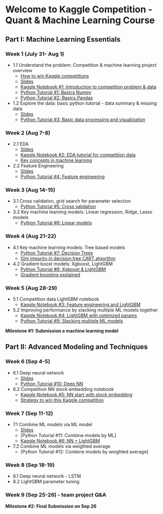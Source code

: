 # Welcome to Kaggle Competition - Quant & Machine Learning Course


## Part I: Machine Learning Essentials

### Week 1 (July 31- Aug 1)
- 1.1 Understand the problem: Competition & machine learning project overview
	- [How to win Kaggle competitions](https://docs.google.com/document/d/14KDMW_o1yflcZd4E0PSlKxzI68zdHG20Qz6X5wmkgSA/edit?usp=sharing)
	- [Slides](https://docs.google.com/presentation/d/1cYZACKaB7e2vRZAv8Oe1GcVy6U_xBeOoeptJsl3KZtI/edit?usp=sharing)
	- [Kaggle Notebook #1: Introduction to competition problem & data](https://www.kaggle.com/jiashenliu/introduction-to-financial-concepts-and-data)
	- [Python Tutorial #1: Basics Numpy](https://github.com/amenda860111/Kaggle-Competition-Quant-and-Machine-Learning-Course-/blob/main/notebooks/tutorial_1_basic_numpy.ipynb)
	- [Python Tutorial #2: Basics Pandas](https://github.com/amenda860111/Kaggle-Competition-Quant-and-Machine-Learning-Course-/blob/main/notebooks/tutorial_2_basic_pandas.ipynb)
- 1.2 Explore the data: basic python tutorial - data summary & missing data
	- [Slides](https://docs.google.com/presentation/d/1Dwzv1t2ZEr7j9I6jOQPxMv0hqFkb91VhaRGmIkUAb-Q/edit?usp=sharing)
	- [Python Tutorial #3: Basic data processing and visualization](https://github.com/amenda860111/Kaggle-Competition-Quant-and-Machine-Learning-Course-/blob/main/notebooks/tutorial_3_data_preprocessing_visualization.ipynb)
### Week 2 (Aug 7-8)
- 2.1 EDA
	- [Slides](https://docs.google.com/presentation/d/13gwvLolY0Ug_WKROeVYpHpblWhNhvmj3DskSxsu3Ta0/edit?usp=sharing)
	- [Kaggle Notebook #2: EDA tutorial for competition data](https://www.kaggle.com/gunesevitan/optiver-realized-volatility-prediction-eda)
	- [Key concepts in machine learning](https://towardsdatascience.com/machine-learning-basics-part-1-a36d38c7916)
- 2.2 Feature Engineering
	- [Slides](https://docs.google.com/presentation/d/1R8DDZf6qIG2eKTtfGcW6kph-fpTm6m3NyQkYVNk77rg/edit?usp=sharing)
	- [Python Tutorial #4: Feature engineering](https://github.com/amenda860111/Kaggle-Competition-Quant-and-Machine-Learning-Course-/blob/main/notebooks/tutorial_4_feature_engineering.ipynb)


### Week 3 (Aug 14-15)
- 3.1 Cross validation, grid search for parameter selection
	- [Python Tutorial #5: Cross validation](https://github.com/amenda860111/Kaggle-Competition-Quant-and-Machine-Learning-Course-/blob/main/notebooks/tutorial_5_cross_validation.ipynb) 
- 3.2 Key machine learning models: Linear regression, Ridge, Lasso models
	- [Python Tutorial #6: Linear models](https://github.com/amenda860111/Kaggle-Competition-Quant-and-Machine-Learning-Course-/blob/main/notebooks/tutorial_6_linear%20models.ipynb)

### Week 4 (Aug 21-22)
- 4.1 Key machine learning models: Tree based models
	- [Python Tutorial #7: Decision Trees](https://github.com/amenda860111/Kaggle-Competition-Quant-and-Machine-Learning-Course-/blob/main/notebooks/tutorial_7_decision_tree.ipynb)
	- [Gini impurity in decision tree CART algorithm](https://victorzhou.com/blog/gini-impurity/)
- 4.2 Gradient boost models: Xgboost, LightGBM
	- [Python Tutorial #8: Xgboost & LightGBM](https://github.com/amenda860111/Kaggle-Competition-Quant-and-Machine-Learning-Course-/blob/main/notebooks/tutorial_8_xgboost_LightGBM.ipynb)
	- [Gradient boosting explained](https://machinelearningmastery.com/gentle-introduction-gradient-boosting-algorithm-machine-learning/)

### Week 5 (Aug 28-29)
- 5.1 Competition data LightGBM notebook
	- [Kaggle Notebook #3: Feature engineering and LightGBM](https://www.kaggle.com/tommy1028/lightgbm-starter-with-feature-engineering-idea)
- 5.2 Improving performance by stacking multiple ML models together
	- [Kaggle Notebook #4: LightGBM with optimized params](https://www.kaggle.com/felipefonte99/optiver-lgb-with-optimized-params)
	- [Python Tutorial #9: Stacking multiple ML models](https://github.com/amenda860111/Kaggle-Competition-Quant-and-Machine-Learning-Course-/blob/main/notebooks/tutorial_9_stacking_models.ipynb)

**Milestone #1: Submission a machine learning model**


## Part II: Advanced Modeling and Techniques

### Week 6 (Sep 4-5)
- 6.1 Deep neural network
	- [Slides](https://docs.google.com/presentation/d/1XcIfz7TBiMcuJSdHLzdzekB-GxCbHLu9V01tM3H9PFU/edit#slide=id.p)
	- [Python Tutorial #10: Deep NN](https://github.com/amenda860111/Kaggle-Competition-Quant-and-Machine-Learning-Course-/blob/main/notebooks/tutorial_10_deep_NN.ipynb)
- 6.2 Competition NN stock embedding notebook
	- [Kaggle Notebook #5: NN start with stock embedding](https://www.kaggle.com/lucasmorin/tf-keras-nn-with-stock-embedding)
	- [Strategy to win this Kaggle competition](https://docs.google.com/presentation/d/10Bv9fKUyFlGtV0pw07VUZPJElguDjxDIvVObzXDzaRA/edit#slide=id.gec9923c869_0_0)
### Week 7 (Sep 11-12)
- 7.1 Combine ML models via ML model
	- [Slides](https://docs.google.com/presentation/d/1DBp7sNM__CKd38C6QdATjQhdj9lK5DD6UkZqx2FZ7gI/edit#slide=id.gebaeaeb46d_0_39)
	- [Python Tutorial #11: Combine models by ML]
	- [Kaggle Notebook #6: NN + LightGBM](https://www.kaggle.com/mayangrui/lgbm-ffnn)
- 7.2 Combine ML models via weighted average
	- [Python Tutorial #12: Combine models by weighted average]
### Week 8 (Sep 18-19)
- 8.1 Deep neural network - LSTM
- 8.2 LightGBM parameter tuning
### Week 9 (Sep 25-26) - team project Q&A

**Milestone #2: Final Submission on Sep 26**

